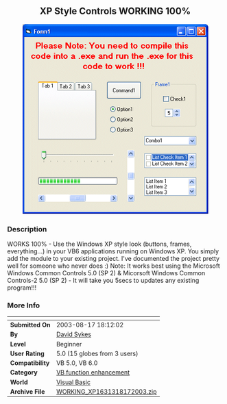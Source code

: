 ﻿<div align="center">

## XP Style Controls WORKING 100%

<img src="PIC20038171752366065.gif">
</div>

### Description

WORKS 100% - Use the Windows XP style look (buttons, frames, everything...) in your VB6 applications running on Windows XP. You simply add the module to your existing project. I've documented the project pretty well for someone who never does :) Note: It works best using the Microsoft Windows Common Controls 5.0 (SP 2) & Micorsoft Windows Common Controls-2 5.0 (SP 2) - It will take you 5secs to updates any existing program!!!
 
### More Info
 


<span>             |<span>
---                |---
**Submitted On**   |2003-08-17 18:12:02
**By**             |[David Sykes](https://github.com/Planet-Source-Code/PSCIndex/blob/master/ByAuthor/david-sykes.md)
**Level**          |Beginner
**User Rating**    |5.0 (15 globes from 3 users)
**Compatibility**  |VB 5\.0, VB 6\.0
**Category**       |[VB function enhancement](https://github.com/Planet-Source-Code/PSCIndex/blob/master/ByCategory/vb-function-enhancement__1-25.md)
**World**          |[Visual Basic](https://github.com/Planet-Source-Code/PSCIndex/blob/master/ByWorld/visual-basic.md)
**Archive File**   |[WORKING\_XP1631318172003\.zip](https://github.com/Planet-Source-Code/david-sykes-xp-style-controls-working-100__1-47782/archive/master.zip)








